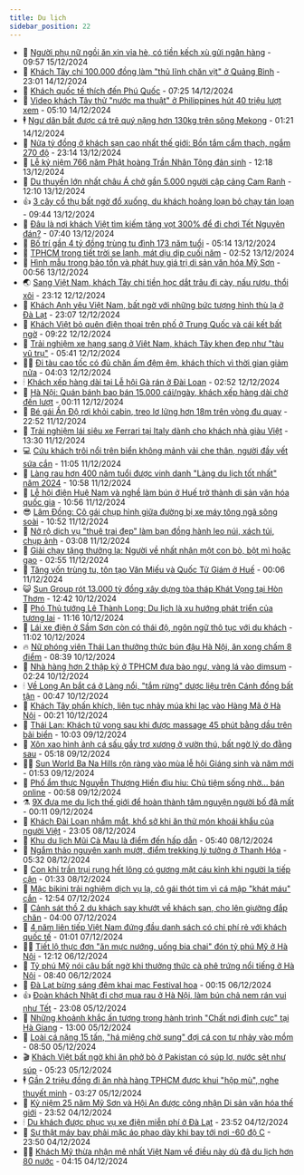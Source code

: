 ```yaml
---
title: Du lịch
sidebar_position: 22
---
```


<!-- dantri-du-lich:START -->
- 🥰 [Người phụ nữ ngồi ăn xin vỉa hè, có tiền kếch xù gửi ngân hàng](https://dantri.com.vn/du-lich/nguoi-phu-nu-ngoi-an-xin-via-he-co-tien-kech-xu-gui-ngan-hang-20241215164241475.htm) - 09:57 15/12/2024
- 🥰 [Khách Tây chi 100.000 đồng làm &quot;thủ lĩnh chăn vịt&quot; ở Quảng Bình](https://dantri.com.vn/du-lich/khach-tay-chi-100000-dong-lam-thu-linh-chan-vit-o-quang-binh-20241214130202534.htm) - 23:01 14/12/2024
- 🐻 [Khách quốc tế thích đến Phú Quốc](https://dantri.com.vn/du-lich/khach-quoc-te-thich-den-phu-quoc-20241214142518043.htm) - 07:25 14/12/2024
- 🤩 [Video khách Tây thử &quot;nước ma thuật&quot; ở Philippines hút 40 triệu lượt xem](https://dantri.com.vn/du-lich/video-khach-tay-thu-nuoc-ma-thuat-o-philippines-hut-40-trieu-luot-xem-20241213153425933.htm) - 05:10 14/12/2024
- 🕴 [Ngư dân bắt được cá trê quý nặng hơn 130kg trên sông Mekong](https://dantri.com.vn/du-lich/ngu-dan-bat-duoc-ca-tre-quy-nang-hon-130kg-tren-song-mekong-20241213230211590.htm) - 01:21 14/12/2024
- 🤩 [Nửa tỷ đồng ở khách sạn cao nhất thế giới: Bồn tắm cẩm thạch, ngắm 270 độ](https://dantri.com.vn/du-lich/nua-ty-dong-o-khach-san-cao-nhat-the-gioi-bon-tam-cam-thach-ngam-270-do-20241212194540195.htm) - 23:14 13/12/2024
- 🤠 [Lễ kỷ niệm 766 năm Phật hoàng Trần Nhân Tông đản sinh](https://dantri.com.vn/du-lich/le-ky-niem-766-nam-phat-hoang-tran-nhan-tong-dan-sinh-20241213180355460.htm) - 12:18 13/12/2024
- 💪 [Du thuyền lớn nhất châu Á chở gần 5.000 người cập cảng Cam Ranh](https://dantri.com.vn/du-lich/du-thuyen-lon-nhat-chau-a-cho-gan-5000-nguoi-cap-cang-cam-ranh-20241213174845832.htm) - 12:10 13/12/2024
- 👍 [3 cây cổ thụ bất ngờ đổ xuống, du khách hoảng loạn bỏ chạy tán loạn](https://dantri.com.vn/du-lich/3-cay-co-thu-bat-ngo-do-xuong-du-khach-hoang-loan-bo-chay-tan-loan-20241213152438832.htm) - 09:44 13/12/2024
- 🚦 [Đâu là nơi khách Việt tìm kiếm tăng vọt 300% để đi chơi Tết Nguyên đán?](https://dantri.com.vn/du-lich/dau-la-noi-khach-viet-tim-kiem-tang-vot-300-de-di-choi-tet-nguyen-dan-20241213095700660.htm) - 07:40 13/12/2024
- 💪 [Bố trí gần 4 tỷ đồng trùng tu đình 173 năm tuổi](https://dantri.com.vn/du-lich/bo-tri-gan-4-ty-dong-trung-tu-dinh-173-nam-tuoi-20241212214104942.htm) - 05:14 13/12/2024
- 💃 [TPHCM trong tiết trời se lạnh, mát dịu dịp cuối năm](https://dantri.com.vn/du-lich/tphcm-trong-tiet-troi-se-lanh-mat-diu-dip-cuoi-nam-20241212025504953.htm) - 02:52 13/12/2024
- 👺 [Hình mẫu trong bảo tồn và phát huy giá trị di sản văn hóa Mỹ Sơn](https://dantri.com.vn/du-lich/hinh-mau-trong-bao-ton-va-phat-huy-gia-tri-di-san-van-hoa-my-son-20241212171414900.htm) - 00:56 13/12/2024
- 🌏 [Sang Việt Nam, khách Tây chi tiền học dắt trâu đi cày, nấu rượu, thổi xôi](https://dantri.com.vn/du-lich/sang-viet-nam-khach-tay-chi-tien-hoc-dat-trau-di-cay-nau-ruou-thoi-xoi-20241212123235389.htm) - 23:12 12/12/2024
- 🎡 [Khách Anh yêu Việt Nam, bất ngờ với những bức tượng hình thù lạ ở Đà Lạt](https://dantri.com.vn/du-lich/khach-anh-yeu-viet-nam-bat-ngo-voi-nhung-buc-tuong-hinh-thu-la-o-da-lat-20241212171745737.htm) - 23:07 12/12/2024
- 🧰 [Khách Việt bỏ quên điện thoại trên phố ở Trung Quốc và cái kết bất ngờ](https://dantri.com.vn/du-lich/khach-viet-bo-quen-dien-thoai-tren-pho-o-trung-quoc-va-cai-ket-bat-ngo-20241212124029231.htm) - 09:22 12/12/2024
- 💂 [Trải nghiệm xe hạng sang ở Việt Nam, khách Tây khen đẹp như &quot;tàu vũ trụ&quot;](https://dantri.com.vn/du-lich/trai-nghiem-xe-hang-sang-o-viet-nam-khach-tay-khen-dep-nhu-tau-vu-tru-20241212121351902.htm) - 05:41 12/12/2024
- 🧑‍🏫 [Đi tàu cao tốc có đủ chăn ấm đệm êm, khách thích vì thời gian giảm nửa](https://dantri.com.vn/du-lich/di-tau-cao-toc-co-du-chan-am-dem-em-khach-thich-vi-thoi-gian-giam-nua-20241212095010786.htm) - 04:03 12/12/2024
- 🕯 [Khách xếp hàng dài tại Lễ hội Gà rán ở Đài Loan](https://dantri.com.vn/du-lich/khach-xep-hang-dai-tai-le-hoi-ga-ran-o-dai-loan-20241211135343622.htm) - 02:52 12/12/2024
- 👀 [Hà Nội: Quán bánh bao bán 15.000 cái/ngày, khách xếp hàng dài chờ đến lượt](https://dantri.com.vn/du-lich/ha-noi-quan-banh-bao-ban-15000-caingay-khach-xep-hang-dai-cho-den-luot-20241203143330476.htm) - 00:11 12/12/2024
- 🎉 [Bé gái Ấn Độ rơi khỏi cabin, treo lơ lửng hơn 18m trên vòng đu quay](https://dantri.com.vn/du-lich/be-gai-an-do-roi-khoi-cabin-treo-lo-lung-hon-18m-tren-vong-du-quay-20241211102339340.htm) - 22:52 11/12/2024
- 🌊 [Trải nghiệm lái siêu xe Ferrari tại Italy dành cho khách nhà giàu Việt](https://dantri.com.vn/du-lich/trai-nghiem-lai-sieu-xe-ferrari-tai-italy-danh-cho-khach-nha-giau-viet-20241210191622787.htm) - 13:30 11/12/2024
- 💻 [Cứu khách trôi nổi trên biển không mảnh vải che thân, người đầy vết sứa cắn](https://dantri.com.vn/du-lich/cuu-khach-troi-noi-tren-bien-khong-manh-vai-che-than-nguoi-day-vet-sua-can-20241211122927228.htm) - 11:05 11/12/2024
- 💪 [Làng rau hơn 400 năm tuổi được vinh danh &quot;Làng du lịch tốt nhất&quot; năm 2024](https://dantri.com.vn/du-lich/lang-rau-hon-400-nam-tuoi-duoc-vinh-danh-lang-du-lich-tot-nhat-nam-2024-20241209161648117.htm) - 10:58 11/12/2024
- 👺 [Lễ hội điện Huệ Nam và nghề làm bún ở Huế trở thành di sản văn hóa quốc gia](https://dantri.com.vn/du-lich/le-hoi-dien-hue-nam-va-nghe-lam-bun-o-hue-tro-thanh-di-san-van-hoa-quoc-gia-20241211161239695.htm) - 10:56 11/12/2024
- 😎 [Lâm Đồng: Cô gái chụp hình giữa đường bị xe máy tông ngã sõng soài](https://dantri.com.vn/du-lich/lam-dong-co-gai-chup-hinh-giua-duong-bi-xe-may-tong-nga-song-soai-20241211133525180.htm) - 10:52 11/12/2024
- 🌋 [Nở rộ dịch vụ &quot;thuê trai đẹp&quot; làm bạn đồng hành leo núi, xách túi, chụp ảnh](https://dantri.com.vn/du-lich/no-ro-dich-vu-thue-trai-dep-lam-ban-dong-hanh-leo-nui-xach-tui-chup-anh-20241211082234872.htm) - 03:08 11/12/2024
- 🌝 [Giải chạy tặng thưởng lạ: Người về nhất nhận một con bò, bột mì hoặc gạo](https://dantri.com.vn/du-lich/giai-chay-tang-thuong-la-nguoi-ve-nhat-nhan-mot-con-bo-bot-mi-hoac-gao-20241210151236344.htm) - 02:55 11/12/2024
- 🧠 [Tăng vốn trùng tu, tôn tạo Văn Miếu và Quốc Tử Giám ở Huế](https://dantri.com.vn/du-lich/tang-von-trung-tu-ton-tao-van-mieu-va-quoc-tu-giam-o-hue-20241210211341116.htm) - 00:06 11/12/2024
- 😺 [Sun Group rót 13.000 tỷ đồng xây dựng tòa tháp Khát Vọng tại Hòn Thơm](https://dantri.com.vn/du-lich/sun-group-rot-13000-ty-dong-xay-dung-toa-thap-khat-vong-tai-hon-thom-20241210192403493.htm) - 12:42 10/12/2024
- 💂 [Phó Thủ tướng Lê Thành Long: Du lịch là xu hướng phát triển của tương lai](https://dantri.com.vn/du-lich/pho-thu-tuong-le-thanh-long-du-lich-la-xu-huong-phat-trien-cua-tuong-lai-20241210161633973.htm) - 11:16 10/12/2024
- 🌮 [Lái xe điện ở Sầm Sơn còn có thái độ, ngôn ngữ thô tục với du khách](https://dantri.com.vn/du-lich/lai-xe-dien-o-sam-son-con-co-thai-do-ngon-ngu-tho-tuc-voi-du-khach-20241210111844373.htm) - 11:02 10/12/2024
- 🔥 [Nữ phóng viên Thái Lan thưởng thức bún đậu Hà Nội, ăn xong chấm 8 điểm](https://dantri.com.vn/du-lich/nu-phong-vien-thai-lan-thuong-thuc-bun-dau-ha-noi-an-xong-cham-8-diem-20241210122357026.htm) - 08:39 10/12/2024
- 🦏 [Nhà hàng hơn 2 thập kỷ ở TPHCM đưa bào ngư, vàng lá vào dimsum](https://dantri.com.vn/du-lich/nha-hang-hon-2-thap-ky-o-tphcm-dua-bao-ngu-vang-la-vao-dimsum-20241209223752767.htm) - 02:24 10/12/2024
- 🕯 [Về Long An bắt cá ở Làng nổi, &quot;tắm rừng&quot; dược liệu trên Cánh đồng bất tận](https://dantri.com.vn/du-lich/ve-long-an-bat-ca-o-lang-noi-tam-rung-duoc-lieu-tren-canh-dong-bat-tan-20241209190146401.htm) - 00:47 10/12/2024
- 🐻 [Khách Tây phấn khích, liên tục nhảy múa khi lạc vào Hàng Mã ở Hà Nội](https://dantri.com.vn/du-lich/khach-tay-phan-khich-lien-tuc-nhay-mua-khi-lac-vao-hang-ma-o-ha-noi-20241209002402237.htm) - 00:21 10/12/2024
- 🥸 [Thái Lan: Khách tử vong sau khi được massage 45 phút bằng dầu trên bãi biển](https://dantri.com.vn/du-lich/thai-lan-khach-tu-vong-sau-khi-duoc-massage-45-phut-bang-dau-tren-bai-bien-20241209163720220.htm) - 10:03 09/12/2024
- 💂 [Xôn xao hình ảnh cá sấu gầy trơ xương ở vườn thú, bất ngờ lý do đằng sau](https://dantri.com.vn/du-lich/xon-xao-hinh-anh-ca-sau-gay-tro-xuong-o-vuon-thu-bat-ngo-ly-do-dang-sau-20241209094318253.htm) - 05:18 09/12/2024
- 🧑‍💻 [Sun World Ba Na Hills rộn ràng vào mùa lễ hội Giáng sinh và năm mới](https://dantri.com.vn/du-lich/sun-world-ba-na-hills-ron-rang-vao-mua-le-hoi-giang-sinh-va-nam-moi-20241209083654821.htm) - 01:53 09/12/2024
- 💪 [Phố ẩm thực Nguyễn Thượng Hiền đìu hiu: Chủ tiệm sống nhờ... bán online](https://dantri.com.vn/du-lich/pho-am-thuc-nguyen-thuong-hien-diu-hiu-chu-tiem-song-nho-ban-online-20241207174655553.htm) - 00:58 09/12/2024
- ⚗️ [9X đưa mẹ du lịch thế giới để hoàn thành tâm nguyện người bố đã mất](https://dantri.com.vn/du-lich/9x-dua-me-du-lich-the-gioi-de-hoan-thanh-tam-nguyen-nguoi-bo-da-mat-20241205153706490.htm) - 00:11 09/12/2024
- 🌁 [Khách Đài Loan nhắm mắt, khổ sở khi ăn thử món khoái khẩu của người Việt](https://dantri.com.vn/du-lich/khach-dai-loan-nham-mat-kho-so-khi-an-thu-mon-khoai-khau-cua-nguoi-viet-20241208124751438.htm) - 23:05 08/12/2024
- 🧰 [Khu du lịch Mũi Cà Mau là điểm đến hấp dẫn](https://dantri.com.vn/du-lich/khu-du-lich-mui-ca-mau-la-diem-den-hap-dan-20241207201239487.htm) - 05:40 08/12/2024
- 🧰 [Ngắm thảo nguyên xanh mướt, điểm trekking lý tưởng ở Thanh Hóa](https://dantri.com.vn/du-lich/ngam-thao-nguyen-xanh-muot-diem-trekking-ly-tuong-o-thanh-hoa-20241208110140516.htm) - 05:32 08/12/2024
- 🎉 [Con khỉ trần trụi rụng hết lông có gương mặt cáu kỉnh khi người lạ tiếp cận](https://dantri.com.vn/du-lich/con-khi-tran-trui-rung-het-long-co-guong-mat-cau-kinh-khi-nguoi-la-tiep-can-20241207234011965.htm) - 01:33 08/12/2024
- 🤩 [Mặc bikini trải nghiệm dịch vụ lạ, cô gái thót tim vì cá mập &quot;khát máu&quot; cắn](https://dantri.com.vn/du-lich/mac-bikini-trai-nghiem-dich-vu-la-co-gai-thot-tim-vi-ca-map-khat-mau-can-20241207172427969.htm) - 12:54 07/12/2024
- 👺 [Cảnh sát thồ 2 du khách say khướt về khách sạn, cho lên giường đắp chăn](https://dantri.com.vn/du-lich/canh-sat-tho-2-du-khach-say-khuot-ve-khach-san-cho-len-giuong-dap-chan-20241207103252060.htm) - 04:00 07/12/2024
- 🧠 [4 năm liên tiếp Việt Nam đứng đầu danh sách có chi phí rẻ với khách quốc tế](https://dantri.com.vn/du-lich/4-nam-lien-tiep-viet-nam-dung-dau-danh-sach-co-chi-phi-re-voi-khach-quoc-te-20241206173559572.htm) - 01:01 07/12/2024
- 👨‍🏫 [Tiết lộ thực đơn &quot;ăn mực nướng, uống bia chai&quot; đón tỷ phú Mỹ ở Hà Nội](https://dantri.com.vn/du-lich/tiet-lo-thuc-don-an-muc-nuong-uong-bia-chai-don-ty-phu-my-o-ha-noi-20241206163207913.htm) - 12:12 06/12/2024
- 🦅 [Tỷ phú Mỹ nói câu bất ngờ khi thưởng thức cà phê trứng nổi tiếng ở Hà Nội](https://dantri.com.vn/du-lich/ty-phu-my-noi-cau-bat-ngo-khi-thuong-thuc-ca-phe-trung-noi-tieng-o-ha-noi-20241206152917846.htm) - 08:40 06/12/2024
- 🌊 [Đà Lạt bừng sáng đêm khai mạc Festival hoa](https://dantri.com.vn/du-lich/da-lat-bung-sang-dem-khai-mac-festival-hoa-20241205211720382.htm) - 00:15 06/12/2024
- 👍 [Đoàn khách Nhật đi chợ mua rau ở Hà Nội, làm bún chả nem rán vui như Tết](https://dantri.com.vn/du-lich/doan-khach-nhat-di-cho-mua-rau-o-ha-noi-lam-bun-cha-nem-ran-vui-nhu-tet-20241205172606218.htm) - 23:08 05/12/2024
- 🫶 [Những khoảnh khắc ấn tượng trong hành trình &quot;Chất nơi đỉnh cực&quot; tại Hà Giang](https://dantri.com.vn/du-lich/nhung-khoanh-khac-an-tuong-trong-hanh-trinh-chat-noi-dinh-cuc-tai-ha-giang-20241205194341417.htm) - 13:00 05/12/2024
- 💯 [Loài cá nặng 15 tấn, &quot;há miệng chờ sung&quot; đợi cá con tự nhảy vào mồm](https://dantri.com.vn/du-lich/loai-ca-nang-15-tan-ha-mieng-cho-sung-doi-ca-con-tu-nhay-vao-mom-20241205131305402.htm) - 08:50 05/12/2024
- 🎬 [Khách Việt bất ngờ khi ăn phở bò ở Pakistan có súp lơ, nước sệt như súp](https://dantri.com.vn/du-lich/khach-viet-bat-ngo-khi-an-pho-bo-o-pakistan-co-sup-lo-nuoc-set-nhu-sup-20241205114834330.htm) - 05:23 05/12/2024
- 🕴 [Gần 2 triệu đồng đi ăn nhà hàng TPHCM được khui &quot;hộp mù&quot;, nghe thuyết minh](https://dantri.com.vn/du-lich/gan-2-trieu-dong-di-an-nha-hang-tphcm-duoc-khui-hop-mu-nghe-thuyet-minh-20241122161641851.htm) - 03:27 05/12/2024
- 🦅 [Kỷ niệm 25 năm Mỹ Sơn và Hội An được công nhận Di sản văn hóa thế giới](https://dantri.com.vn/du-lich/ky-niem-25-nam-my-son-va-hoi-an-duoc-cong-nhan-di-san-van-hoa-the-gioi-20241204145709399.htm) - 23:52 04/12/2024
- 🕯 [Du khách được phục vụ xe điện miễn phí ở Đà Lạt](https://dantri.com.vn/du-lich/du-khach-duoc-phuc-vu-xe-dien-mien-phi-o-da-lat-20241204155551571.htm) - 23:52 04/12/2024
- 🥸 [Sự thật máy bay phải mặc áo phao dày khi bay tới nơi -60 độ C](https://dantri.com.vn/du-lich/su-that-may-bay-phai-mac-ao-phao-day-khi-bay-toi-noi-60-do-c-20241204163614133.htm) - 23:50 04/12/2024
- 👨‍🏫 [Khách Mỹ thừa nhận mê nhất Việt Nam về điều này dù đã du lịch hơn 80 nước](https://dantri.com.vn/du-lich/khach-my-thua-nhan-me-nhat-viet-nam-ve-dieu-nay-du-da-du-lich-hon-80-nuoc-20241204102844021.htm) - 04:15 04/12/2024<!-- dantri-du-lich:END -->
